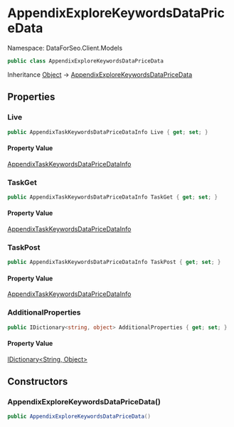 # AppendixExploreKeywordsDataPriceData

Namespace: DataForSeo.Client.Models

```csharp
public class AppendixExploreKeywordsDataPriceData
```

Inheritance [Object](https://docs.microsoft.com/en-us/dotnet/api/system.object) → [AppendixExploreKeywordsDataPriceData](./dataforseo.client.models.appendixexplorekeywordsdatapricedata.md)

## Properties

### **Live**

```csharp
public AppendixTaskKeywordsDataPriceDataInfo Live { get; set; }
```

#### Property Value

[AppendixTaskKeywordsDataPriceDataInfo](./dataforseo.client.models.appendixtaskkeywordsdatapricedatainfo.md)<br>

### **TaskGet**

```csharp
public AppendixTaskKeywordsDataPriceDataInfo TaskGet { get; set; }
```

#### Property Value

[AppendixTaskKeywordsDataPriceDataInfo](./dataforseo.client.models.appendixtaskkeywordsdatapricedatainfo.md)<br>

### **TaskPost**

```csharp
public AppendixTaskKeywordsDataPriceDataInfo TaskPost { get; set; }
```

#### Property Value

[AppendixTaskKeywordsDataPriceDataInfo](./dataforseo.client.models.appendixtaskkeywordsdatapricedatainfo.md)<br>

### **AdditionalProperties**

```csharp
public IDictionary<string, object> AdditionalProperties { get; set; }
```

#### Property Value

[IDictionary&lt;String, Object&gt;](https://docs.microsoft.com/en-us/dotnet/api/system.collections.generic.idictionary-2)<br>

## Constructors

### **AppendixExploreKeywordsDataPriceData()**

```csharp
public AppendixExploreKeywordsDataPriceData()
```
